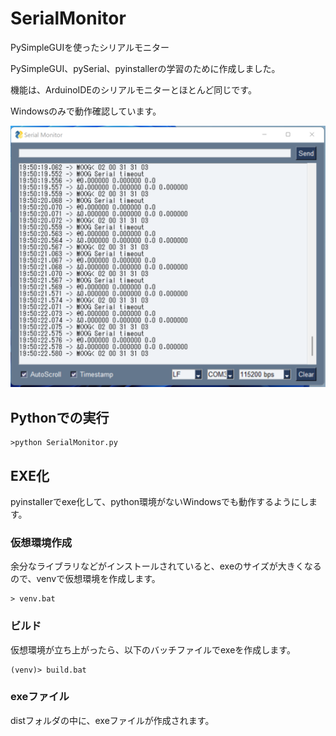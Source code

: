 # SerialMonitor
PySimpleGUIを使ったシリアルモニター

PySimpleGUI、pySerial、pyinstallerの学習のために作成しました。

機能は、ArduinoIDEのシリアルモニターとほとんど同じです。

Windowsのみで動作確認しています。

![スクリーンショット](Screenshot.png)

## Pythonでの実行
```
>python SerialMonitor.py
```

## EXE化
pyinstallerでexe化して、python環境がないWindowsでも動作するようにします。

### 仮想環境作成
余分なライブラリなどがインストールされていると、exeのサイズが大きくなるので、venvで仮想環境を作成します。
```
> venv.bat
```

### ビルド
仮想環境が立ち上がったら、以下のバッチファイルでexeを作成します。
```
(venv)> build.bat
```

### exeファイル
distフォルダの中に、exeファイルが作成されます。


